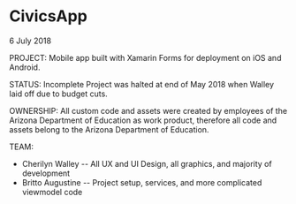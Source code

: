 # CivicsApp

6 July 2018

PROJECT: Mobile app built with Xamarin Forms for deployment on iOS and Android. 

STATUS: Incomplete Project was halted at end of May 2018 when Walley laid off due to budget cuts.

OWNERSHIP: All custom code and assets were created by employees of the Arizona Department of Education as work product, therefore all code and assets belong to the Arizona Department of Education.

TEAM:
* Cherilyn Walley -- All UX and UI Design, all graphics, and majority of development
* Britto Augustine -- Project setup, services, and more complicated viewmodel code

